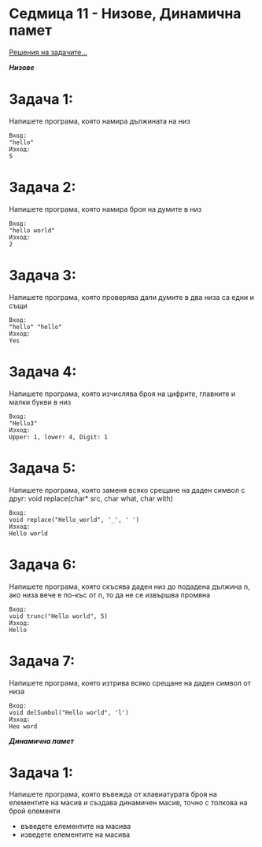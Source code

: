 # Седмица 11 - Низове, Динамична памет

[Решения на задачите...](https://github.com/AleksandrinaKovachka/Introduction-to-programming/blob/main/Week11/Tasks/Solutions)

***Низове***

Задача 1:
=
Напишете програма, която намира дължината на низ
```
Вход:
"hello"
Изход:
5
```

Задача 2:
=
Напишете програма, която намира броя на думите в низ
```
Вход:
"hello world"
Изход:
2
```

Задача 3:
=
Напишете програма, която проверява дали думите в два низа са едни и същи
```
Вход:
"hello" "hello" 
Изход:
Yes
```

Задача 4:
=
Напишете програма, която изчислява броя на цифрите, главните и малки букви в низ
```
Вход:
"Hello3"
Изход:
Upper: 1, lower: 4, Digit: 1
```

Задача 5:
=
Напишете програма, която заменя всяко срещане на даден символ с друг: void replace(char* src, char what, char with)
```
Вход:
void replace("Hello_world", '_', ' ')
Изход:
Hello world
```

Задача 6:
=
Напишете програма, която скъсява даден низ до подадена дължина n, ако низа вече е по-къс от n, то да не се извършва промяна
```
Вход:
void trunc("Hello world", 5)
Изход:
Hello
```

Задача 7:
=
Напишете програма, която изтрива всяко срещане на даден символ от низа
```
Вход:
void delSumbol("Hello world", 'l')
Изход:
Heo word
```

***Динамична памет***

Задача 1:
=
Напишете програма, която въвежда от клавиатурата броя на елементите на масив и създава динамичен масив, точно с толкова на брой елементи
- въведете елементите на масива
- изведете елементите на масива

